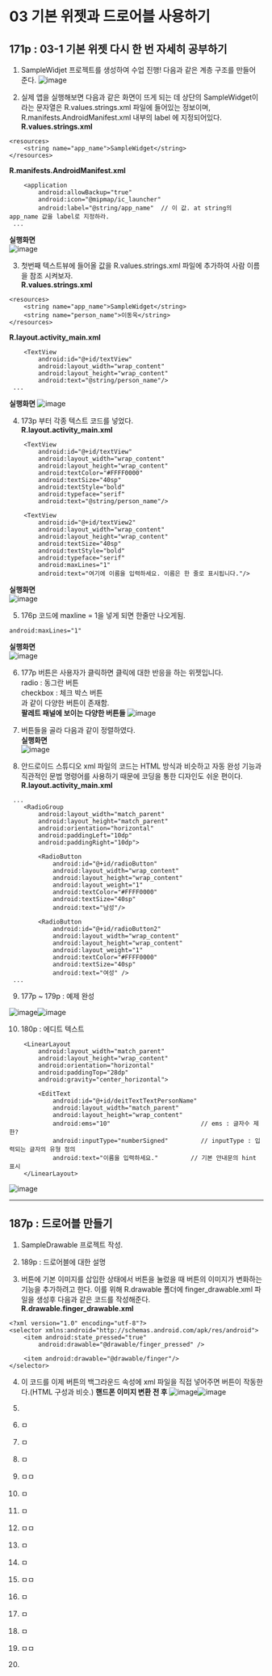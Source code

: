 # 03 기본 위젯과 드로어블 사용하기
 
## 171p : 03-1 기본 위젯 다시 한 번 자세히 공부하기

1. SampleWidjet 프로젝트를 생성하여 수업 진행! 다음과 같은 계층 구조를 만들어 준다.
![image](https://user-images.githubusercontent.com/84966961/121638774-7f1eea80-cac6-11eb-816c-ffe1cc164c0c.png)
   
2. 실제 앱을 실행해보면 다음과 같은 화면이 뜨게 되는 데 상단의 SampleWidget이라는 문자열은 R.values.strings.xml 파일에 들어있는 정보이며, R.manifests.AndroidManifest.xml 내부의 label 에 지정되어있다.    
**R.values.strings.xml**
```
<resources>
    <string name="app_name">SampleWidget</string>
</resources>
```
**R.manifests.AndroidManifest.xml**
```
    <application
        android:allowBackup="true"
        android:icon="@mipmap/ic_launcher"
        android:label="@string/app_name"  // 이 값. at string의 app_name 값을 label로 지정하라.
 ...
```   
 **실행화면**    
 ![image](https://user-images.githubusercontent.com/84966961/121640233-a1b20300-cac8-11eb-87f1-6b47fbd73337.png)
    
3. 첫번째 텍스트뷰에 들어올 값을 R.values.strings.xml 파일에 추가하여 사람 이름을 참조 시켜보자.   
**R.values.strings.xml**
```
<resources>
    <string name="app_name">SampleWidget</string>
    <string name="person_name">이동욱</string>
</resources>
```
**R.layout.activity_main.xml**
```
    <TextView
        android:id="@+id/textView"
        android:layout_width="wrap_content"
        android:layout_height="wrap_content"
        android:text="@string/person_name"/>
 ...
``` 
 **실행화면**
![image](https://user-images.githubusercontent.com/84966961/121640345-bf7f6800-cac8-11eb-90ef-46ef01144530.png)
   
4. 173p 부터 각종 텍스트 코드를 넣었다.   
**R.layout.activity_main.xml**    
```
    <TextView
        android:id="@+id/textView"
        android:layout_width="wrap_content"
        android:layout_height="wrap_content"
        android:textColor="#FFFF0000"
        android:textSize="40sp"
        android:textStyle="bold"
        android:typeface="serif"
        android:text="@string/person_name"/>

    <TextView
        android:id="@+id/textView2"
        android:layout_width="wrap_content"
        android:layout_height="wrap_content"
        android:textSize="40sp"
        android:textStyle="bold"
        android:typeface="serif"
        android:maxLines="1"
        android:text="여기에 이름을 입력하세요. 이름은 한 줄로 표시됩니다."/>
  ```
 **실행화면**    
![image](https://user-images.githubusercontent.com/84966961/121640502-f8b7d800-cac8-11eb-8b85-9f689035dc8c.png)
   
5. 176p 코드에 maxline = 1을 넣게 되면 한줄만 나오게됨.
```
android:maxLines="1"
```   
**실행화면**    
![image](https://user-images.githubusercontent.com/84966961/121640719-3b79b000-cac9-11eb-9b22-3bd576b166b1.png)
   
6. 177p 버튼은 사용자가 클릭하면 클릭에 대한 반응을 하는 위젯입니다.    
  radio : 동그란 버튼   
  checkbox : 체크 박스 버튼   
  과 같이 다양한 버튼이 존재함.   
 **팔레트 패널에 보이는 다양한 버튼들**
![image](https://user-images.githubusercontent.com/84966961/121640858-6d8b1200-cac9-11eb-8eb3-c92bba729774.png)

7. 버튼들을 골라 다음과 같이 정렬하였다.    
**실행화면**    
 ![image](https://user-images.githubusercontent.com/84966961/121641231-e1c5b580-cac9-11eb-800d-46f238dbcb79.png)
   
8. 안드로이드 스튜디오 xml 파일의 코드는 HTML 방식과 비슷하고 자동 완성 기능과 직관적인 문법 명령어를 사용하기 때문에 코딩을 통한 디자인도 쉬운 편이다.    
**R.layout.activity_main.xml**
```
 ...
    <RadioGroup
        android:layout_width="match_parent"
        android:layout_height="match_parent"
        android:orientation="horizontal"
        android:paddingLeft="10dp"
        android:paddingRight="10dp">

        <RadioButton
            android:id="@+id/radioButton"
            android:layout_width="wrap_content"
            android:layout_height="wrap_content"
            android:layout_weight="1"
            android:textColor="#FFFF0000"
            android:textSize="40sp"
            android:text="남성"/>

        <RadioButton
            android:id="@+id/radioButton2"
            android:layout_width="wrap_content"
            android:layout_height="wrap_content"
            android:layout_weight="1"
            android:textColor="#FFFF0000"
            android:textSize="40sp"
            android:text="여성" />
 ...
```
9. 177p ~ 179p : 예제 완성
    
![image](https://user-images.githubusercontent.com/84966961/121643100-6580a180-cacc-11eb-9596-c29f4fdf9fd5.png)![image](https://user-images.githubusercontent.com/84966961/121643502-d922ae80-cacc-11eb-8671-bedd755d3fd8.png)

10. 180p : 에디트 텍스트
```
    <LinearLayout
        android:layout_width="match_parent"
        android:layout_height="wrap_content"
        android:orientation="horizontal"
        android:paddingTop="28dp"
        android:gravity="center_horizontal">

        <EditText
            android:id="@+id/deitTextTextPersonName"
            android:layout_width="match_parent"
            android:layout_height="wrap_content"
            android:ems="10"                         // ems : 글자수 제한?
            android:inputType="numberSigned"         // inputType : 입력되는 글자의 유형 정의
            android:text="이름을 입력하세요."         // 기본 안내문의 hint 표시
    </LinearLayout>
```
![image](https://user-images.githubusercontent.com/84966961/121644819-7af6cb00-cace-11eb-8731-2c28ba72dede.png)
   
  <hr/>
    
## 187p : 드로어블 만들기

1. SampleDrawable 프로젝트 작성.
2. 189p : 드로어블에 대한 설명






3. 버튼에 기본 이미지를 삽입한 상태에서 버튼을 눌렀을 때 버튼의 이미지가 변화하는 기능을 추가하려고 한다. 이를 위해 R.drawable 폴더에 finger_drawable.xml 파일을 생성후 다음과 같은 코드를 작성해준다.   
**R.drawable.finger_drawable.xml**
```
<?xml version="1.0" encoding="utf-8"?>
<selector xmlns:android="http://schemas.android.com/apk/res/android">
    <item android:state_pressed="true"
        android:drawable="@drawable/finger_pressed" />

    <item android:drawable="@drawable/finger"/>
</selector>
```
4. 이 코드를 이제 버튼의 백그라운드 속성에 xml 파일을 직접 넣어주면 버튼이 작동한다.(HTML 구성과 비슷.)
**핸드폰 이미지 변환 전 후**
![image](https://user-images.githubusercontent.com/84966961/121647178-11c48700-cad1-11eb-9d60-301d1324c689.png)![image](https://user-images.githubusercontent.com/84966961/121647132-040f0180-cad1-11eb-8c83-1b669345ca9e.png)


5. 
6. ㅁ
7. ㅁ
8. ㅁ
9. ㅁㅁ
10. ㅁ
11. ㅁ
12. ㅁㅁ
13. ㅁ
14. ㅁ
15. ㅁㅁ
16. ㅁ
17. ㅁ
18. ㅁ
19. ㅁㅁ
20. 































